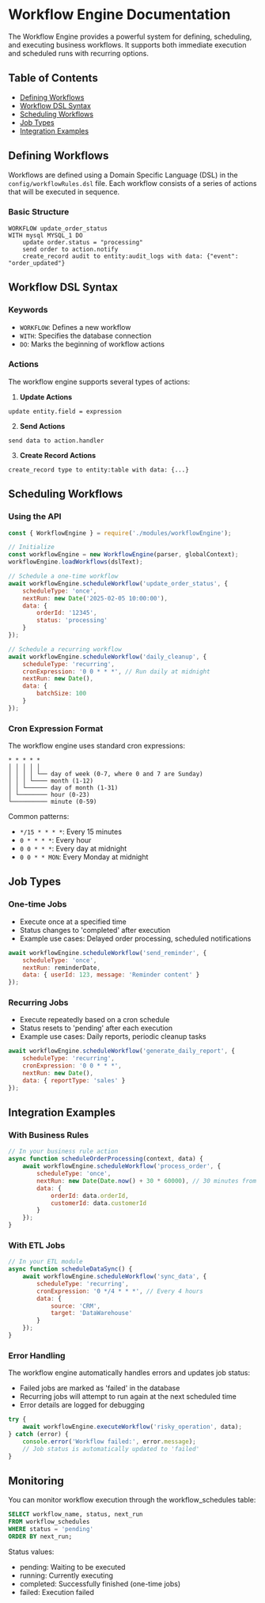 # Workflow Engine Documentation

The Workflow Engine provides a powerful system for defining, scheduling, and executing business workflows. It supports both immediate execution and scheduled runs with recurring options.

## Table of Contents
- [Defining Workflows](#defining-workflows)
- [Workflow DSL Syntax](#workflow-dsl-syntax)
- [Scheduling Workflows](#scheduling-workflows)
- [Job Types](#job-types)
- [Integration Examples](#integration-examples)

## Defining Workflows

Workflows are defined using a Domain Specific Language (DSL) in the `config/workflowRules.dsl` file. Each workflow consists of a series of actions that will be executed in sequence.

### Basic Structure
```
WORKFLOW update_order_status
WITH mysql MYSQL_1 DO
    update order.status = "processing"
    send order to action.notify
    create_record audit to entity:audit_logs with data: {"event": "order_updated"}
```

## Workflow DSL Syntax

### Keywords
- `WORKFLOW`: Defines a new workflow
- `WITH`: Specifies the database connection
- `DO`: Marks the beginning of workflow actions

### Actions
The workflow engine supports several types of actions:

1. **Update Actions**
```
update entity.field = expression
```

2. **Send Actions**
```
send data to action.handler
```

3. **Create Record Actions**
```
create_record type to entity:table with data: {...}
```

## Scheduling Workflows

### Using the API

```javascript
const { WorkflowEngine } = require('./modules/workflowEngine');

// Initialize
const workflowEngine = new WorkflowEngine(parser, globalContext);
workflowEngine.loadWorkflows(dslText);

// Schedule a one-time workflow
await workflowEngine.scheduleWorkflow('update_order_status', {
    scheduleType: 'once',
    nextRun: new Date('2025-02-05 10:00:00'),
    data: {
        orderId: '12345',
        status: 'processing'
    }
});

// Schedule a recurring workflow
await workflowEngine.scheduleWorkflow('daily_cleanup', {
    scheduleType: 'recurring',
    cronExpression: '0 0 * * *', // Run daily at midnight
    nextRun: new Date(),
    data: {
        batchSize: 100
    }
});
```

### Cron Expression Format

The workflow engine uses standard cron expressions:

```
* * * * *
│ │ │ │ │
│ │ │ │ └── day of week (0-7, where 0 and 7 are Sunday)
│ │ │ └──── month (1-12)
│ │ └────── day of month (1-31)
│ └──────── hour (0-23)
└────────── minute (0-59)
```

Common patterns:
- `*/15 * * * *`: Every 15 minutes
- `0 * * * *`: Every hour
- `0 0 * * *`: Every day at midnight
- `0 0 * * MON`: Every Monday at midnight

## Job Types

### One-time Jobs
- Execute once at a specified time
- Status changes to 'completed' after execution
- Example use cases: Delayed order processing, scheduled notifications

```javascript
await workflowEngine.scheduleWorkflow('send_reminder', {
    scheduleType: 'once',
    nextRun: reminderDate,
    data: { userId: 123, message: 'Reminder content' }
});
```

### Recurring Jobs
- Execute repeatedly based on a cron schedule
- Status resets to 'pending' after each execution
- Example use cases: Daily reports, periodic cleanup tasks

```javascript
await workflowEngine.scheduleWorkflow('generate_daily_report', {
    scheduleType: 'recurring',
    cronExpression: '0 0 * * *',
    nextRun: new Date(),
    data: { reportType: 'sales' }
});
```

## Integration Examples

### With Business Rules

```javascript
// In your business rule action
async function scheduleOrderProcessing(context, data) {
    await workflowEngine.scheduleWorkflow('process_order', {
        scheduleType: 'once',
        nextRun: new Date(Date.now() + 30 * 60000), // 30 minutes from now
        data: {
            orderId: data.orderId,
            customerId: data.customerId
        }
    });
}
```

### With ETL Jobs

```javascript
// In your ETL module
async function scheduleDataSync() {
    await workflowEngine.scheduleWorkflow('sync_data', {
        scheduleType: 'recurring',
        cronExpression: '0 */4 * * *', // Every 4 hours
        data: {
            source: 'CRM',
            target: 'DataWarehouse'
        }
    });
}
```

### Error Handling

The workflow engine automatically handles errors and updates job status:

- Failed jobs are marked as 'failed' in the database
- Recurring jobs will attempt to run again at the next scheduled time
- Error details are logged for debugging

```javascript
try {
    await workflowEngine.executeWorkflow('risky_operation', data);
} catch (error) {
    console.error('Workflow failed:', error.message);
    // Job status is automatically updated to 'failed'
}
```

## Monitoring

You can monitor workflow execution through the workflow_schedules table:

```sql
SELECT workflow_name, status, next_run 
FROM workflow_schedules 
WHERE status = 'pending' 
ORDER BY next_run;
```

Status values:
- pending: Waiting to be executed
- running: Currently executing
- completed: Successfully finished (one-time jobs)
- failed: Execution failed
